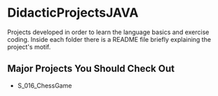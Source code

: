 # DidacticProjectsJAVA

Projects developed in order to learn the language basics and exercise coding. Inside each folder there is a README file briefly explaining the project's motif.

## Major Projects You Should Check Out
- S_016_ChessGame